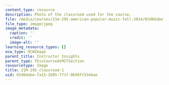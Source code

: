```yaml
---
content_type: resource
description: Photo of the classroom used for the course.
file: /media/courses/21m-295-american-popular-music-fall-2014/02d0dabefa152b95771f0b58fc53ebae_21M-295_classroom-1.jpg
file_type: image/jpeg
image_metadata:
  caption: ''
  credit: ''
  image-alt: ''
learning_resource_types: []
ocw_type: OCWImage
parent_title: Instructor Insights
parent_type: ThisCourseAtMITSection
resourcetype: Image
title: 21M-295_classroom-1
uid: 02d0dabe-fa15-2b95-771f-0b58fc53ebae
---
```

